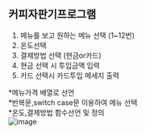 ## 커피자판기프로그램
1. 메뉴를 보고 원하는 메뉴 선택 (1~12번)
2. 온도선택
3. 결제방법 선택 (현금or카드)
4. 현금 선택 시 투입금액 입력
5. 카드 선택시 카드투입 메세지 출력

*메뉴가격 배열로 선언   
*반복문,switch case문 이용하여 메뉴 선택   
*온도,결제방법 함수선언 및 정의   
![image](https://user-images.githubusercontent.com/100817610/159625735-2b92498a-23e6-42cc-91cd-93bd46295f17.png)
